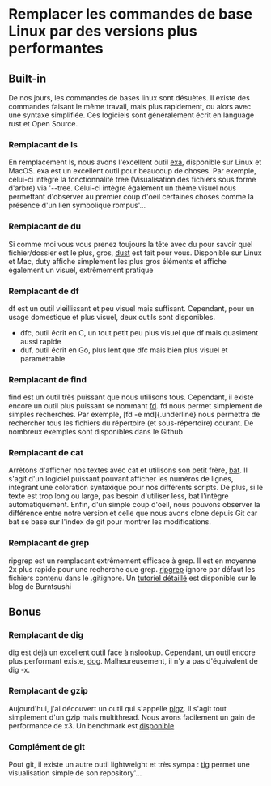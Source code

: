 # Remplacer les commandes de base Linux par des versions plus performantes 
 
## Built-in 
 
De nos jours, les commandes de bases linux sont désuètes. Il existe des 
commandes faisant le même travail, mais plus rapidement, ou alors avec 
une syntaxe simplifiée. Ces logiciels sont généralement écrit en 
language rust et Open Source. 
 
### Remplacant de ls 
 
En remplacement ls, nous avons l'excellent outil 
[exa](https://the.exa.website/), disponible sur Linux et MacOS. exa est 
un excellent outil pour beaucoup de choses. Par exemple, celui-ci 
intègre la fonctionnalité tree (Visualisation des fichiers sous forme 
d'arbre) via '--tree. Celui-ci intègre également un thème visuel nous 
permettant d'observer au premier coup d'oeil certaines choses comme la 
présence d'un lien symbolique rompus'... 
 
### Remplacant de du 
 
Si comme moi vous vous prenez toujours la tête avec du pour savoir quel 
fichier/dossier est le plus, gros, 
[dust](https://github.com/bootandy/dust) est fait pour vous. Disponible 
sur Linux et Mac, duty affiche simplement les plus gros éléments et 
affiche également un visuel, extrêmement pratique 
 
### Remplacant de df 
 
df est un outil vieillissant et peu visuel mais suffisant. Cependant, 
pour un usage domestique et plus visuel, deux outils sont disponibles. 
 
-   dfc, outil écrit en C, un tout petit peu plus visuel que df mais 
    quasiment aussi rapide 
-   duf, outil écrit en Go, plus lent que dfc mais bien plus visuel et 
    paramétrable 
 
### Remplacant de find 
 
find est un outil très puissant que nous utilisons tous. Cependant, il 
existe encore un outil plus puissant se nommant 
[fd](https://github.com/sharkdp/fd). fd nous permet simplement de 
simples recherches. Par exemple, [fd -e md]{.underline} nous permettra 
de rechercher tous les fichiers du répertoire (et sous-répertoire) 
courant. De nombreux exemples sont disponibles dans le Github 
 
### Remplacant de cat 
 
Arrêtons d'afficher nos textes avec cat et utilisons son petit frère, 
[bat](https://github.com/sharkdp/bat). Il s'agit d'un logiciel 
puissant pouvant afficher les numéros de lignes, intégrant une 
coloration syntaxique pour nos différents scripts. De plus, si le texte 
est trop long ou large, pas besoin d'utiliser less, bat l'intègre 
automatiquement. Enfin, d'un simple coup d'oeil, nous pouvons observer 
la différence entre notre version et celle que nous avons clone depuis 
Git car bat se base sur l'index de git pour montrer les modifications. 
 
### Remplacant de grep 
 
ripgrep est un remplacant extrêmement efficace à grep. Il est en moyenne 
2x plus rapide pour une recherche que grep. 
[ripgrep](https://github.com/BurntSushi/ripgrep) ignore par défaut les 
fichiers contenu dans le .gitignore. Un [tutoriel 
détaillé](/[[https///blog.burntsushi.net/ripgrep/) est disponible sur le 
blog de Burntsushi 
 
## Bonus 
 
### Remplacant de dig 
 
dig est déjà un excellent outil face à nslookup. Cependant, un outil 
encore plus performant existe, [dog](https://github.com/ogham/dog/). 
Malheureusement, il n'y a pas d'équivalent de dig -x. 
 
### Remplacant de gzip 
 
Aujourd'hui, j'ai découvert un outil qui s'appelle 
[pigz](https://zlib.net/pigz/). Il s'agit tout simplement d'un gzip 
mais multithread. Nous avons facilement un gain de performance de x3. Un 
benchmark est [disponible](https://rachaellappan.github.io/pigz/) 
 
### Complément de git 
 
Pout git, il existe un autre outil lightweight et très sympa : 
[tig](https://github.com/jonas/tig) permet une visualisation simple de 
son repository'... 
